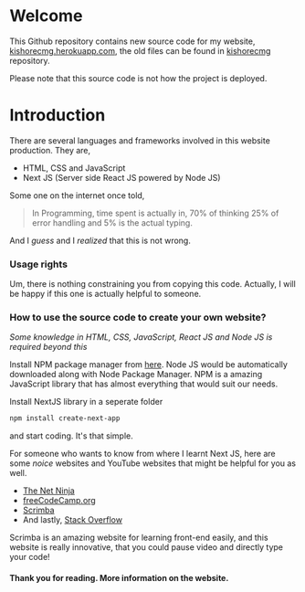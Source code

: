 # Welcome

This Github repository contains new source code for my website, [kishorecmg.herokuapp.com](https://kishorecmg.herokuapp.com), the old files can be found in [kishorecmg](https://github.com/kishorecmg/kishorecmg) repository.

Please note that this source code is not how the project is deployed.

# Introduction

There are several languages and frameworks involved in this website production. They are,
  - HTML, CSS and JavaScript
  - Next JS (Server side React JS powered by Node JS)

Some one on the internet once told,

> In Programming, time spent is actually in,
> 70% of thinking
> 25% of error handling and
> 5% is the actual typing.

And I *guess* and I *realized* that this is not wrong.

### Usage rights

Um, there is nothing constraining you from copying this code. Actually, I will be happy if this one is actually helpful to someone.


### How to use the source code to create your own website?

*Some knowledge in HTML, CSS, JavaScript, React JS and Node JS is required beyond this*

Install NPM package manager from [here](https://www.npmjs.com). Node JS would be automatically downloaded along with Node Package Manager. NPM is a amazing JavaScript library that has almost everything that would suit our needs. 


Install NextJS library in a seperate folder

```sh
npm install create-next-app
```
and start coding. It's that simple.

For someone who wants to know from where I learnt Next JS, here are some *noice* websites and YouTube websites that might be helpful for you as well.

* [The Net Ninja](https://www.youtube.com/channel/UCW5YeuERMmlnqo4oq8vwUpg/playlists)
* [freeCodeCamp.org](https://www.youtube.com/channel/UC8butISFwT-Wl7EV0hUK0BQ/videos)
* [Scrimba](https://scrimba.com)
* And lastly, [Stack Overflow](https://stackoverflow.com)

Scrimba is an amazing website for learning front-end easily, and this website is really innovative, that you could pause video and directly type your code!

#### Thank you for reading. More information on the website.
